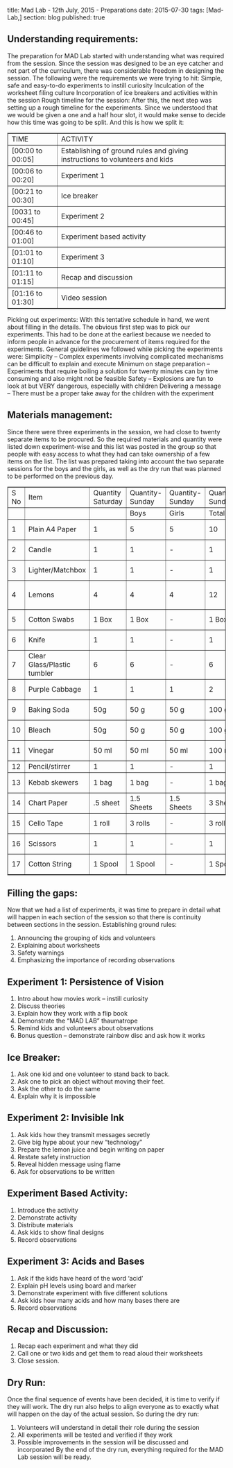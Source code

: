 title: Mad Lab - 12th July, 2015 - Preparations
date: 2015-07-30
tags: [Mad-Lab,]
section: blog
published: true

Understanding requirements:
--------------------------
The preparation for MAD Lab started with understanding what was required from the session. Since the session was designed to be an eye catcher and not part of the curriculum, there was considerable freedom in designing the session. The following were the requirements we were trying to hit:
Simple, safe and easy-to-do experiments to instill curiosity 
Inculcation of the worksheet filing culture
Incorporation of ice breakers and activities within the session 
Rough timeline for the session:
After this, the next step was setting up a rough timeline for the experiments. Since we understood that we would be given a one and a half hour slot, it would make sense to decide how this time was going to be split. And this is how we split it:

<table border="1">
<tbody><tr><td>TIME</td>
<td>ACTIVITY</td>
</tr>
<tr><td>[00:00 to 00:05]</td>
<td>Establishing of ground rules and giving instructions to volunteers and kids</td>
</tr>
<tr><td>[00:06 to 00:20]</td>
<td>Experiment 1</td>
</tr>
<tr><td>[00:21 to 00:30]</td>
<td>Ice breaker</td>
</tr>
<tr><td>[0031 to 00:45]</td>
<td>Experiment 2</td>
</tr>
<tr><td>[00:46 to 01:00]</td>
<td>Experiment based activity</td>
</tr>
<tr><td>[01:01 to 01:10] </td>
<td>Experiment 3</td>
</tr>
<tr><td>[01:11 to 01:15]</td>
<td>Recap and discussion</td>
</tr>
<tr><td>[01:16 to 01:30]</td>
<td>Video session</td>
</tr>
</tbody></table>

Picking out experiments:
With this tentative schedule in hand, we went about filling in the details. The obvious first step was to pick our experiments. This had to be done at the earliest because we needed to inform people in advance for the procurement of items required for the experiments. General guidelines we followed while picking the experiments were:
Simplicity – Complex experiments involving complicated mechanisms can be difficult to explain and execute
Minimum on stage preparation – Experiments that require boiling a solution for twenty minutes can by time consuming and also might not be feasible
Safety – Explosions are fun to look at but VERY dangerous, especially with children
Delivering a message – There must be a proper take away for the children with the experiment

Materials management:
---------------------
Since there were three experiments in the session, we had close to twenty separate items to be procured. So the required materials and quantity were listed down experiment-wise and this list was posted in the group so that people with easy access to what they had can take ownership of a few items on the list. The list was prepared taking into account the two separate sessions for the boys and the girls, as well as the dry run that was planned to be performed on the previous day.

<table border="1">
<tbody><tr><td>S No</td>
<td>Item</td>
<td>Quantity Saturday</td>
<td>Quantity- Sunday</td>
<td>Quantity- Sunday</td>
<td>Quantity- Sunday</td>
<td>Experiment</td>
<td>Contributor</td>
<td>Price</td>
</tr>
<tr><td> </td>
<td> </td>
<td> </td>
<td>Boys</td>
<td>Girls</td>
<td>Total</td>
<td> </td>
<td> </td>
<td> </td>
</tr>
<tr><td>1</td>
<td>Plain A4 Paper</td>
<td>1</td>
<td>5</td>
<td>5</td>
<td>10</td>
<td>Invisible Ink</td>
<td>Shreya</td>
<td>-</td>
</tr>
<tr><td>2</td>
<td>Candle</td>
<td>1</td>
<td>1</td>
<td>-</td>
<td>1</td>
<td>Invisible Ink</td>
<td>Vasu</td>
<td> </td>
</tr>
<tr><td>3</td>
<td>Lighter/Matchbox</td>
<td>1</td>
<td>1</td>
<td>-</td>
<td>1</td>
<td>Invisible Ink</td>
<td>Shreya</td>
<td>-</td>
</tr>
<tr><td>4</td>
<td>Lemons</td>
<td>4</td>
<td>4</td>
<td>4</td>
<td>12</td>
<td>Invisible Ink + Acid Base</td>
<td>Shruthi Rao</td>
<td>28.7</td>
</tr>
<tr><td>5</td>
<td>Cotton Swabs</td>
<td>1 Box</td>
<td>1 Box</td>
<td>-</td>
<td>1 Box</td>
<td>Invisible Ink</td>
<td>Shreya</td>
<td> </td>
</tr>
<tr><td>6</td>
<td>Knife</td>
<td>1</td>
<td>1</td>
<td>-</td>
<td>1</td>
<td>Invisible Ink</td>
<td>Prashanth B</td>
<td> </td>
</tr>
<tr><td>7</td>
<td>Clear Glass/Plastic tumbler</td>
<td>6</td>
<td>6</td>
<td>-</td>
<td>6</td>
<td>Invisible Ink + Acid Base</td>
<td>Krithika </td>
<td> </td>
</tr>
<tr><td>8</td>
<td>Purple Cabbage</td>
<td>1</td>
<td>1</td>
<td>1</td>
<td>2</td>
<td>Acid Base</td>
<td>Shruthi Rao</td>
<td>81.9</td>
</tr>
<tr><td>9</td>
<td>Baking Soda</td>
<td>50g</td>
<td>50 g</td>
<td>50 g</td>
<td>100 g</td>
<td>Acid Base</td>
<td>Shruthi Rao</td>
<td> </td>
</tr>
<tr><td>10</td>
<td>Bleach</td>
<td>50g</td>
<td>50 g</td>
<td>50 g</td>
<td>100 g</td>
<td>Acid Base</td>
<td>Prashanth B</td>
<td> </td>
</tr>
<tr><td>11</td>
<td>Vinegar</td>
<td>50 ml</td>
<td>50 ml</td>
<td>50 ml</td>
<td>100 ml</td>
<td>Acid Base</td>
<td>Shruthi Rao</td>
<td>28</td>
</tr>
<tr><td>12</td>
<td>Pencil/stirrer</td>
<td>1</td>
<td>1</td>
<td>-</td>
<td>1</td>
<td>Acid Base</td>
<td>Vasu</td>
<td> </td>
</tr>
<tr><td>13</td>
<td>Kebab skewers</td>
<td>1 bag</td>
<td>1 bag</td>
<td>-</td>
<td>1 bag</td>
<td>Pov</td>
<td>Shruthi Rao</td>
<td>-</td>
</tr>
<tr><td>14</td>
<td>Chart Paper</td>
<td>.5 sheet</td>
<td>1.5 Sheets</td>
<td>1.5 Sheets</td>
<td>3 Sheets</td>
<td>Pov + Pov Activity</td>
<td>Vasu</td>
<td> </td>
</tr>
<tr><td>15</td>
<td>Cello Tape</td>
<td>1 roll</td>
<td>3 rolls</td>
<td>-</td>
<td>3 rolls</td>
<td>Pov + Pov Activity</td>
<td>Shreya</td>
<td>-</td>
</tr>
<tr><td>16</td>
<td>Scissors</td>
<td>1</td>
<td>1</td>
<td>-</td>
<td>1</td>
<td>Pov + Pov Activity</td>
<td>Shreya</td>
<td>-</td>
</tr>
<tr><td>17</td>
<td>Cotton String</td>
<td>1 Spool</td>
<td>1 Spool</td>
<td>-</td>
<td>1 Spool</td>
<td>Pov + Pov Activity</td>
<td>Shruthi Rao</td>
<td>-</td>
</tr>
</tbody></table>

Filling the gaps:
-----------------
Now that we had a list of experiments, it was time to prepare in detail what will happen in each section of the session so that there is continuity between sections in the session. 
Establishing ground rules:
1. Announcing the grouping of kids and volunteers
2. Explaining about worksheets
3. Safety warnings 
4. Emphasizing the importance of recording observations

Experiment 1: Persistence of Vision
-----------------------------------
1. Intro about how movies work – instill curiosity
2. Discuss theories 
3. Explain how they work with a flip book
4. Demonstrate the “MAD LAB” thaumatrope
5. Remind kids and volunteers about observations
6. Bonus question – demonstrate rainbow disc and ask how it works

Ice Breaker:
------------
1. Ask one kid and one volunteer to stand back to back. 
2. Ask one to pick an object without moving their feet.
3. Ask the other to do the same
4. Explain why it is impossible

Experiment 2: Invisible Ink
---------------------------
1. Ask kids how they transmit messages secretly
2. Give big hype about your new “technology”
3. Prepare the lemon juice and begin writing on paper
4. Restate safety instruction
5. Reveal hidden message using flame
6. Ask for observations to be written

Experiment Based Activity:
--------------------------
1. Introduce the activity
2. Demonstrate activity
3. Distribute materials 
4. Ask kids to show final designs 
5. Record observations

Experiment 3: Acids and Bases
-----------------------------
1. Ask if the kids have heard of the word ‘acid’
2. Explain pH levels using board and marker
3. Demonstrate experiment with five different solutions 
4. Ask kids how many acids and how many bases there are
5. Record observations

Recap and Discussion:
---------------------
1. Recap each experiment and what they did
2. Call one or two kids and get them to read aloud their worksheets
3. Close session.


Dry Run:
--------

Once the final sequence of events have been decided, it is time to verify if they will work. The dry run also helps to align everyone as to exactly what will happen on the day of the actual session. So during the dry run:
1. Volunteers will understand in detail their role during the session
2. All experiments will be tested and verified if they work
3. Possible improvements in the session will be discussed and incorporated
By the end of the dry run, everything required for the MAD Lab session will be ready.